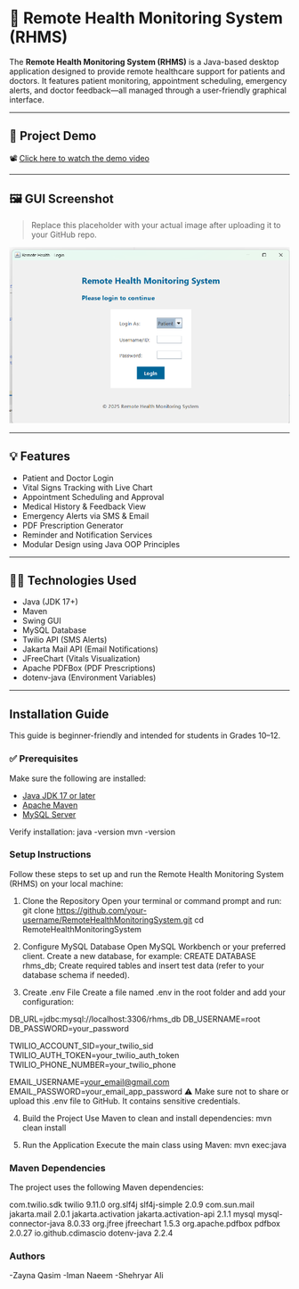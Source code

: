# 🏥 Remote Health Monitoring System (RHMS)

The **Remote Health Monitoring System (RHMS)** is a Java-based desktop application designed to provide remote healthcare support for patients and doctors. It features patient monitoring, appointment scheduling, emergency alerts, and doctor feedback—all managed through a user-friendly graphical interface.

---

## 🎥 Project Demo

📽️ [Click here to watch the demo video](https://drive.google.com/file/d/1_Z4883-4bn7Wy5HUKeP1XtepVf2mCoUE/view?usp=sharing)

---

## 🖼️ GUI Screenshot

> Replace this placeholder with your actual image after uploading it to your GitHub repo.

![GUI Screenshot](gui-screenshot.png)

---

## 💡 Features

- Patient and Doctor Login
- Vital Signs Tracking with Live Chart
- Appointment Scheduling and Approval
- Medical History & Feedback View
- Emergency Alerts via SMS & Email
- PDF Prescription Generator
- Reminder and Notification Services
- Modular Design using Java OOP Principles

---

## 🧑‍💻 Technologies Used

- Java (JDK 17+)
- Maven
- Swing GUI
- MySQL Database
- Twilio API (SMS Alerts)
- Jakarta Mail API (Email Notifications)
- JFreeChart (Vitals Visualization)
- Apache PDFBox (PDF Prescriptions)
- dotenv-java (Environment Variables)

---

## Installation Guide

This guide is beginner-friendly and intended for students in Grades 10–12.

### ✅ Prerequisites

Make sure the following are installed:

- [Java JDK 17 or later](https://www.oracle.com/java/technologies/javase/jdk17-archive-downloads.html)
- [Apache Maven](https://maven.apache.org/download.cgi)
- [MySQL Server](https://dev.mysql.com/downloads/mysql/)

Verify installation:
java -version
mvn -version

### Setup Instructions
Follow these steps to set up and run the Remote Health Monitoring System (RHMS) on your local machine:

1. Clone the Repository
Open your terminal or command prompt and run:
git clone https://github.com/your-username/RemoteHealthMonitoringSystem.git
cd RemoteHealthMonitoringSystem
2. Configure MySQL Database
Open MySQL Workbench or your preferred client.
Create a new database, for example:
CREATE DATABASE rhms_db;
Create required tables and insert test data (refer to your database schema if needed).

3. Create .env File
Create a file named .env in the root folder and add your configuration:

DB_URL=jdbc:mysql://localhost:3306/rhms_db
DB_USERNAME=root
DB_PASSWORD=your_password

TWILIO_ACCOUNT_SID=your_twilio_sid
TWILIO_AUTH_TOKEN=your_twilio_auth_token
TWILIO_PHONE_NUMBER=your_twilio_phone

EMAIL_USERNAME=your_email@gmail.com
EMAIL_PASSWORD=your_email_app_password
⚠️ Make sure not to share or upload this .env file to GitHub. It contains sensitive credentials.

4.  Build the Project
Use Maven to clean and install dependencies:
mvn clean install

6.  Run the Application
Execute the main class using Maven:
mvn exec:java

### Maven Dependencies
The project uses the following Maven dependencies:

<!-- Twilio -->
<dependency>
  <groupId>com.twilio.sdk</groupId>
  <artifactId>twilio</artifactId>
  <version>9.11.0</version>
</dependency>

<!-- SLF4J Logging -->
<dependency>
  <groupId>org.slf4j</groupId>
  <artifactId>slf4j-simple</artifactId>
  <version>2.0.9</version>
</dependency>

<!-- Jakarta Mail -->
<dependency>
  <groupId>com.sun.mail</groupId>
  <artifactId>jakarta.mail</artifactId>
  <version>2.0.1</version>
</dependency>

<!-- Jakarta Activation -->
<dependency>
  <groupId>jakarta.activation</groupId>
  <artifactId>jakarta.activation-api</artifactId>
  <version>2.1.1</version>
</dependency>

<!-- MySQL Connector -->
<dependency>
  <groupId>mysql</groupId>
  <artifactId>mysql-connector-java</artifactId>
  <version>8.0.33</version>
</dependency>

<!-- JFreeChart -->
<dependency>
  <groupId>org.jfree</groupId>
  <artifactId>jfreechart</artifactId>
  <version>1.5.3</version>
</dependency>

<!-- PDFBox -->
<dependency>
  <groupId>org.apache.pdfbox</groupId>
  <artifactId>pdfbox</artifactId>
  <version>2.0.27</version>
</dependency>

<!-- dotenv-java -->
<dependency>
  <groupId>io.github.cdimascio</groupId>
  <artifactId>dotenv-java</artifactId>
  <version>2.2.4</version>
</dependency>

### Authors
-Zayna Qasim
-Iman Naeem
-Shehryar Ali


